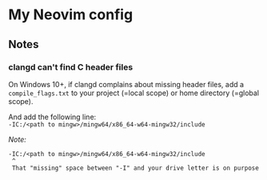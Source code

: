 # My Neovim config
## Notes
### clangd can't find C header files
On Windows 10+, if clangd complains about missing header files,
add a `compile_flags.txt` to your project (=local scope) or home directory 
(=global scope).  

And add the following line:  
`-IC:/<path to mingw>/mingw64/x86_64-w64-mingw32/include`

*Note:*  
```text
-IC:/<path to mingw>/mingw64/x86_64-w64-mingw32/include
 ^
 That "missing" space between "-I" and your drive letter is on purpose
```
